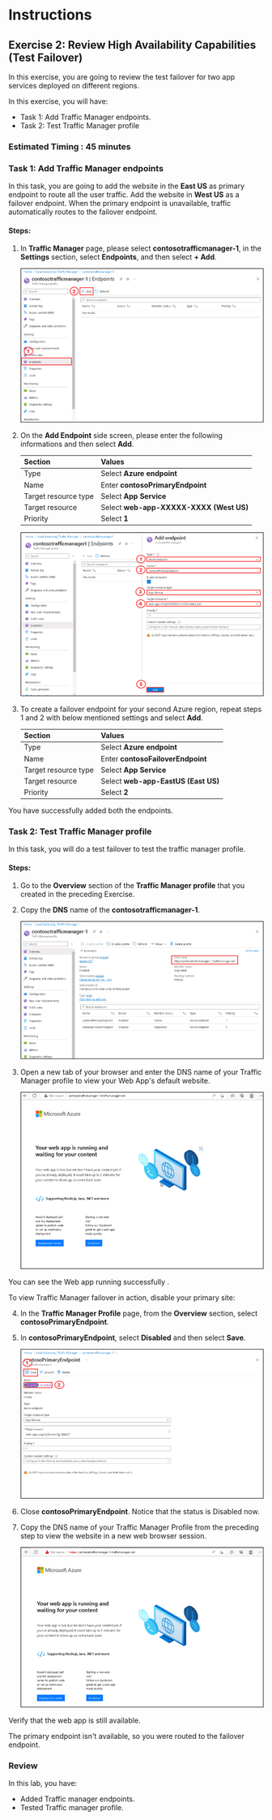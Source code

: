 # Instructions

## Exercise 2: Review High Availability Capabilities (Test Failover)

In this exercise, you are going to review the test failover for two app services deployed on different regions.

In this exercise, you will have:

+ Task 1: Add Traffic Manager endpoints.
+ Task 2: Test Traffic Manager profile

### Estimated Timing : 45 minutes

### Task 1: Add Traffic Manager endpoints

In this task, you are going to add the website in the **East US** as primary endpoint to route all the user traffic. Add the website in **West US** as a failover endpoint. When the primary endpoint is unavailable, traffic automatically routes to the failover endpoint.

#### Steps:

1. In **Traffic Manager** page, please select **contosotrafficmanager-1**, in the **Settings** section, select **Endpoints**, and then select **+ Add**. 

    ![img](../media/trafp6.png)

2. On the **Add Endpoint** side screen, please enter the following informations and then select **Add**.

    | Section | Values |
    | ------- | ------ |
    | Type | Select **Azure endpoint**  |
    | Name | Enter **contosoPrimaryEndpoint** |
    | Target resource type | Select **App Service** |
    | Target resource | Select **web-app-XXXXX-XXXX (West US)** |
    | Priority | Select **1** |
    
    
    ![img](../media/trafp5a.png)

3. To create a failover endpoint for your second Azure region, repeat steps 1 and 2 with below mentioned settings and select **Add**.

    | Section | Values |
    | ------- | ------ |
    | Type | Select **Azure endpoint**  |
    | Name | Enter **contosoFailoverEndpoint** |
    | Target resource type | Select **App Service** |
    | Target resource | Select **web-app-EastUS (East US)** |
    | Priority | Select **2** |

You have successfully added both the endpoints.

### Task 2: Test Traffic Manager profile

In this task, you will do a test failover to test the traffic manager profile.

#### Steps: 

1. Go to the **Overview** section of the **Traffic Manager profile** that you created in the preceding Exercise.

2. Copy the **DNS** name of the **contosotrafficmanager-1**.

    ![img](../media/trafp7.png)

3. Open a new tab of your browser and enter the DNS name of your Traffic Manager profile to view your Web App's default website.

    ![img](../media/trafp8.png)

You can see the Web app running successfully .

To view Traffic Manager failover in action, disable your primary site:

4. In the **Traffic Manager Profile** page, from the **Overview** section, select **contosoPrimaryEndpoint**.

5. In **contosoPrimaryEndpoint**, select **Disabled** and then select **Save**.

    ![img](../media/trafp9.png)

6. Close **contosoPrimaryEndpoint**. Notice that the status is Disabled now.

7. Copy the DNS name of your Traffic Manager Profile from the preceding step to view the website in a new web browser session.

    ![img](../media/traf6.png)

Verify that the web app is still available.

The primary endpoint isn't available, so you were routed to the failover endpoint.

### Review

In this lab, you have:

   - Added Traffic manager endpoints.
   - Tested Traffic manager profile.


